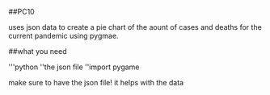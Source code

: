 ##PC10

uses json data to create a pie chart of the aount of cases and deaths for the current pandemic using pygmae.

##what you need 

'''python 
''the json file 
''import pygame 

make sure to have the json file! it helps with the data
